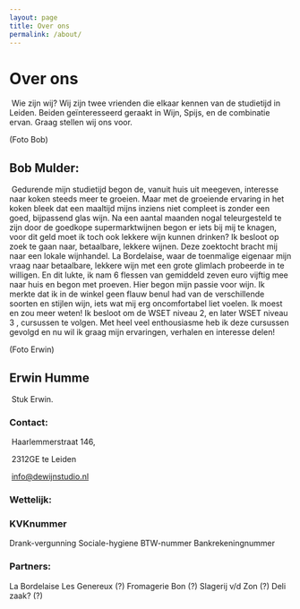 ```yaml
---
layout: page
title: Over ons
permalink: /about/
---
```




# Over ons

​	Wie zijn wij? Wij zijn twee vrienden die elkaar kennen van de studietijd in Leiden. Beiden geïnteresseerd geraakt in Wijn, Spijs, en de combinatie ervan. Graag stellen wij ons voor.



(Foto Bob)

## Bob Mulder:

​	Gedurende mijn studietijd begon de, vanuit huis uit meegeven, interesse naar koken steeds meer te groeien. Maar met de groeiende ervaring in het koken bleek dat een maaltijd mijns inziens niet compleet is zonder een goed, bijpassend glas wijn. Na een aantal maanden nogal teleurgesteld te zijn door de goedkope supermarktwijnen begon er iets bij mij te knagen, voor dit geld moet ik toch ook lekkere wijn kunnen drinken? Ik besloot op zoek te gaan naar, betaalbare, lekkere wijnen. Deze zoektocht bracht mij naar een lokale wijnhandel. La Bordelaise, waar de toenmalige eigenaar mijn vraag naar betaalbare, lekkere wijn met een grote glimlach probeerde in te willigen. En dit lukte, ik nam 6 flessen van gemiddeld zeven euro vijftig mee naar huis en begon met proeven. Hier begon mijn passie voor wijn. Ik merkte dat ik in de winkel geen flauw benul had van de verschillende soorten en stijlen wijn, iets wat mij erg oncomfortabel liet voelen. Ik moest en zou meer weten! Ik besloot om de WSET niveau 2, en later WSET niveau 3 , cursussen te volgen. Met heel veel enthousiasme heb ik deze cursussen gevolgd en nu wil ik graag mijn ervaringen, verhalen en interesse delen!



(Foto Erwin)

## Erwin Humme

​	Stuk Erwin.



### Contact:

​	Haarlemmerstraat 146,

​	2312GE te Leiden

​	[info@dewijnstudio.nl](mailto:info@dewijnstudio.nl)



### Wettelijk:

### KVKnummer

Drank-vergunning
Sociale-hygiene
BTW-nummer
Bankrekeningnummer

### Partners:

La Bordelaise
Les Genereux (?)
Fromagerie Bon (?)
Slagerij v/d Zon (?)
Deli zaak? (?)
